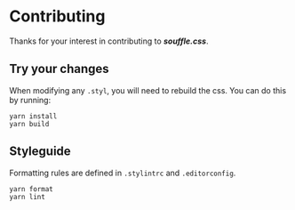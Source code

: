 # Contributing

Thanks for your interest in contributing to ***souffle.css***.

## Try your changes

When modifying any `.styl`, you will need to rebuild the css. You can do this by running:

```shell
yarn install
yarn build
```

## Styleguide

Formatting rules are defined in `.stylintrc` and `.editorconfig`.

```shell
yarn format
yarn lint
```
